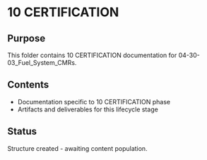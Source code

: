 # 10 CERTIFICATION

## Purpose
This folder contains 10 CERTIFICATION documentation for 04-30-03_Fuel_System_CMRs.

## Contents
- Documentation specific to 10 CERTIFICATION phase
- Artifacts and deliverables for this lifecycle stage

## Status
Structure created - awaiting content population.
